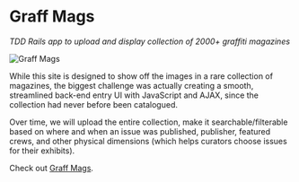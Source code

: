 Graff Mags
==========

*TDD Rails app to upload and display collection of 2000+ graffiti magazines*

![Graff Mags](https://cloud.githubusercontent.com/assets/5974052/3553912/6965f58a-0908-11e4-8b2b-b14a91407f40.png)

While this site is designed to show off the images in a rare collection of magazines, the biggest challenge was actually creating a smooth, streamlined back-end entry UI with JavaScript and AJAX, since the collection had never before been catalogued.

Over time, we will upload the entire collection, make it searchable/filterable based on where and when an issue was published, publisher, featured crews, and other physical dimensions (which helps curators choose issues for their exhibits).

Check out [Graff Mags](http://graffmags.herokuapp.com).
